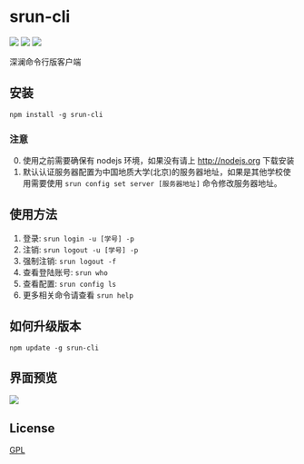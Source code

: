 # srun-cli

[![](https://img.shields.io/github/issues/lizheming/srun-cli.svg)](https://github.com/lizheming/srun-cli/issues)
[![](https://img.shields.io/github/forks/lizheming/srun-cli.svg)](https://github.com/lizheming/srun-cli/network)
[![](https://img.shields.io/github/stars/lizheming/srun-cli.svg)](https://github.com/lizheming/srun-cli/stargazers)

深澜命令行版客户端

## 安装

`npm install -g srun-cli`

### 注意

0. 使用之前需要确保有 nodejs 环境，如果没有请上 http://nodejs.org 下载安装
1. 默认认证服务器配置为中国地质大学(北京)的服务器地址，如果是其他学校使用需要使用 `srun config set server [服务器地址]` 命令修改服务器地址。

## 使用方法 

1. 登录: `srun login -u [学号] -p`
2. 注销: `srun logout -u [学号] -p`
3. 强制注销: `srun logout -f`
4. 查看登陆账号: `srun who`
5. 查看配置: `srun config ls`
6. 更多相关命令请查看 `srun help`

## 如何升级版本

`npm update -g srun-cli`

## 界面预览

![](https://raw.githubusercontent.com/lizheming/srun-cli/master/example/screenshot.png)

## License

[GPL](https://github.com/lizheming/srun-cli/blob/master/LICENSE)